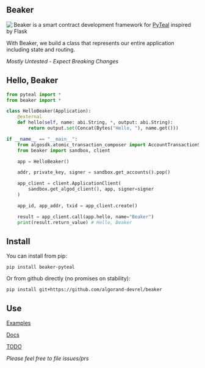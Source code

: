 Beaker
------
<img align="left" src="beaker.png" margin="10px" >

Beaker is a smart contract development framework for [PyTeal](https://github.com/algorand/pyteal) inspired by Flask


With Beaker, we build a class that represents our entire application including state and routing.

*Mostly Untested - Expect Breaking Changes* 


## Hello, Beaker


```py
from pyteal import *
from beaker import *

class HelloBeaker(Application):
    @external
    def hello(self, name: abi.String, *, output: abi.String):
        return output.set(Concat(Bytes("Hello, "), name.get()))

if __name__ == "__main__":
    from algosdk.atomic_transaction_composer import AccountTransactionSigner
    from beaker import sandbox, client

    app = HelloBeaker()

    addr, private_key, signer = sandbox.get_accounts().pop()

    app_client = client.ApplicationClient(
        sandbox.get_algod_client(), app, signer=signer
    )

    app_id, app_addr, txid = app_client.create()

    result = app_client.call(app.hello, name="Beaker")
    print(result.return_value) # Hello, Beaker
```

## Install

You can install from pip:

`pip install beaker-pyteal`

Or from github directly (no promises on stability): 

`pip install git+https://github.com/algorand-devrel/beaker`

## Use

[Examples](/examples/)

[Docs](https://beaker.algo.xyz)

[TODO](TODO.md)

*Please feel free to file issues/prs*